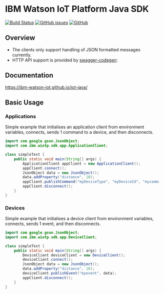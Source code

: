# IBM Watson IoT Platform Java SDK

[![Build Status](https://travis-ci.org/ibm-watson-iot/iot-java.svg?branch=master)](https://travis-ci.org/ibm-watson-iot/iot-java)
[![GitHub issues](https://img.shields.io/github/issues/ibm-watson-iot/iot-java.svg)](https://github.com/ibm-watson-iot/iot-java/issues)
[![GitHub](https://img.shields.io/github/license/ibm-watson-iot/iot-java.svg)](https://github.com/ibm-watson-iot/iot-java/blob/master/LICENSE)


## Overview

- The clients only support handling of JSON formatted messages currently.
- HTTP API support is provided by [swagger-codegen](https://github.com/swagger-api/swagger-codegen): 


## Documentation

https://ibm-watson-iot.github.io/iot-java/


## Basic Usage

### Applications

Simple example that initialises an application client from environment variables, connects, sends 1 command to a device, and then disconnects.

```java
import com.google.gson.JsonObject;
import com.ibm.wiotp.sdk.app.ApplicationClient;

class simpleTest {
	public static void main(String[] args) {
		ApplicationClient appClient = new ApplicationClient();
		appClient.connect();
		JsonObject data = new JsonObject();
		data.addProperty("distance", 10);
		appClient.publishCommand("myDeviceType", "myDeviceId", "mycommand", data);
		appClient.disconnect();
	}
}
```


### Devices

Simple example that initialises a device client from environment variables, connects, sends 1 event, and then disconnects.

```java
import com.google.gson.JsonObject;
import com.ibm.wiotp.sdk.app.DeviceClient;

class simpleTest {
	public static void main(String[] args) {
		DeviceClient deviceClient = new DeviceClient();
		deviceClient.connect();
		JsonObject data = new JsonObject();
		data.addProperty("distance", 10);
		deviceClient.publishEvent("myevent", data);
		appClient.disconnect();
	}
}
```